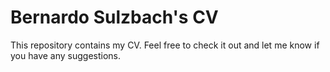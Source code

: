 Bernardo Sulzbach's CV
======================

This repository contains my CV. Feel free to check it out and let me know if
you have any suggestions.
